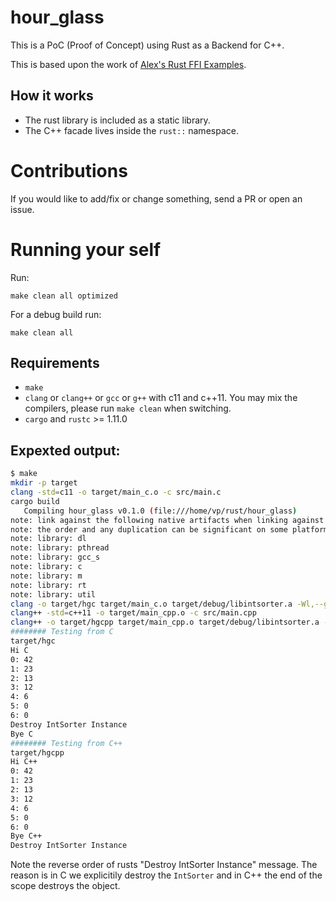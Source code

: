 # hour_glass

This is a PoC (Proof of Concept) using Rust as a Backend for C++.

This is based upon the work of [Alex's Rust FFI Examples](https://github.com/alexcrichton/rust-ffi-examples/).

## How it works

* The rust library is included as a static library.
* The C++ facade lives inside the `rust::` namespace.

# Contributions

If you would like to add/fix or change something, send a PR or open an issue.

# Running your self

Run:

```
make clean all optimized
```

For a debug build run:
```
make clean all
```

## Requirements

* `make`
* `clang` or `clang++` or `gcc` or `g++` with c11 and c++11. You may mix the compilers, please run `make clean` when switching.
* `cargo` and `rustc` >= 1.11.0

## Expexted output:

```bash
$ make
mkdir -p target
clang -std=c11 -o target/main_c.o -c src/main.c
cargo build
   Compiling hour_glass v0.1.0 (file:///home/vp/rust/hour_glass)
note: link against the following native artifacts when linking against this static library
note: the order and any duplication can be significant on some platforms, and so may need to be preserved
note: library: dl
note: library: pthread
note: library: gcc_s
note: library: c
note: library: m
note: library: rt
note: library: util
clang -o target/hgc target/main_c.o target/debug/libintsorter.a -Wl,--gc-sections -lpthread
clang++ -std=c++11 -o target/main_cpp.o -c src/main.cpp
clang++ -o target/hgcpp target/main_cpp.o target/debug/libintsorter.a -Wl,--gc-sections -lpthread
######## Testing from C
target/hgc
Hi C
0: 42
1: 23
2: 13
3: 12
4: 6
5: 0
6: 0
Destroy IntSorter Instance
Bye C
######## Testing from C++
target/hgcpp
Hi C++
0: 42
1: 23
2: 13
3: 12
4: 6
5: 0
6: 0
Bye C++
Destroy IntSorter Instance
```

Note the reverse order of rusts "Destroy IntSorter Instance" message.
The reason is in C we explicitily destroy the `IntSorter` and in C++ the end of the scope destroys the object.
